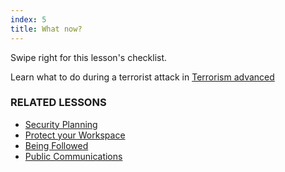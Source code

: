 ```yaml
---
index: 5
title: What now?
---
```

Swipe right for this lesson's checklist. 

Learn what to do during a terrorist attack in [Terrorism advanced](umbrella://incident-response/terrorism/advanced)

### RELATED LESSONS

*   [Security Planning](umbrella://assess-your-risk/security-planning)
*   [Protect your Workspace](umbrella://information/protect-your-workspace) 
*   [Being Followed](umbrella://work/being-followed/beginner)
*   [Public Communications](umbrella://work/public-communications)